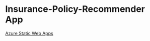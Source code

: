 # Insurance-Policy-Recommender App


[Azure Static Web Apps](https://white-meadow-08402130f.1.azurestaticapps.net/) 